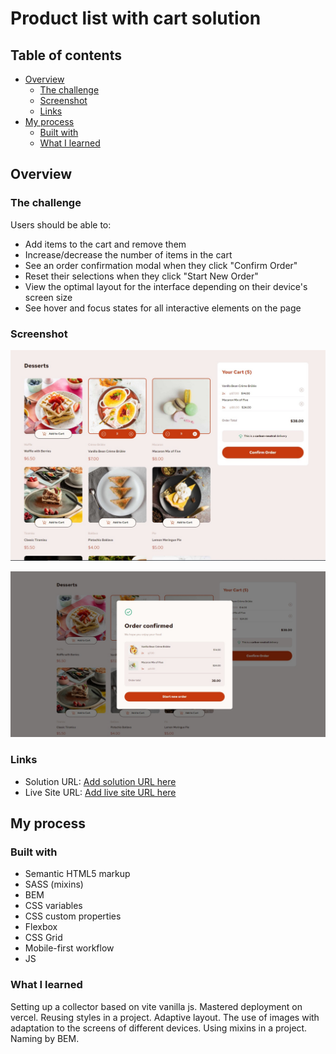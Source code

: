 # Product list with cart solution

## Table of contents

- [Overview](#overview)
  - [The challenge](#the-challenge)
  - [Screenshot](#screenshot)
  - [Links](#links)
- [My process](#my-process)
  - [Built with](#built-with)
  - [What I learned](#what-i-learned)

## Overview

### The challenge

Users should be able to:

- Add items to the cart and remove them
- Increase/decrease the number of items in the cart
- See an order confirmation modal when they click "Confirm Order"
- Reset their selections when they click "Start New Order"
- View the optimal layout for the interface depending on their device's screen size
- See hover and focus states for all interactive elements on the page

### Screenshot

![](./src/assets/images/screenshot_1.jpg)

![](./src/assets/images/screenshot_2.jpg)

### Links

- Solution URL: [Add solution URL here](https://github.com/VitaliySaburdo/Product-list-with-cart)
- Live Site URL: [Add live site URL here](https://product-list-with-cart-two.vercel.app/)

## My process

### Built with

- Semantic HTML5 markup
- SASS (mixins)
- BEM
- CSS variables
- CSS custom properties
- Flexbox
- CSS Grid
- Mobile-first workflow
- JS

### What I learned

Setting up a collector based on vite vanilla js. Mastered deployment on vercel. Reusing styles in a
project. Adaptive layout. The use of images with adaptation to the screens of different devices.
Using mixins in a project. Naming by BEM.
